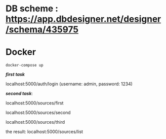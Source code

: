 # DB scheme : https://app.dbdesigner.net/designer/schema/435975
# Docker
``` docker-compose up ```

**_first task_**

localhost:5000/auth/login (username: admin, password: 1234)


**_second task_**:

localhost:5000/sources/first

localhost:5000/sources/second

localhost:5000/sources/third

the result:
localhost:5000/sources/list

